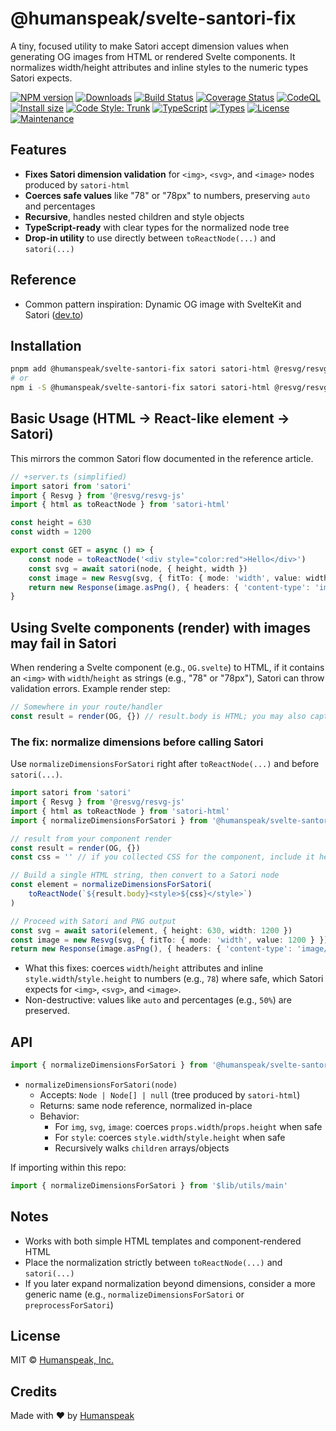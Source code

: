 # @humanspeak/svelte-santori-fix

A tiny, focused utility to make Satori accept dimension values when generating OG images from HTML or rendered Svelte components. It normalizes width/height attributes and inline styles to the numeric types Satori expects.

[![NPM version](https://img.shields.io/npm/v/@humanspeak/svelte-santori-fix.svg)](https://www.npmjs.com/package/@humanspeak/svelte-santori-fix)
[![Downloads](https://img.shields.io/npm/dm/@humanspeak/svelte-santori-fix.svg)](https://www.npmjs.com/package/@humanspeak/svelte-santori-fix)
[![Build Status](https://github.com/humanspeak/svelte-santori-fix/actions/workflows/npm-publish.yml/badge.svg)](https://github.com/humanspeak/svelte-santori-fix/actions/workflows/npm-publish.yml)
[![Coverage Status](https://coveralls.io/repos/github/humanspeak/svelte-santori-fix/badge.svg?branch=main)](https://coveralls.io/github/humanspeak/svelte-santori-fix?branch=main)
[![CodeQL](https://github.com/humanspeak/svelte-santori-fix/actions/workflows/codeql.yml/badge.svg)](https://github.com/humanspeak/svelte-santori-fix/actions/workflows/codeql.yml)
[![Install size](https://packagephobia.com/badge?p=@humanspeak/svelte-santori-fix)](https://packagephobia.com/result?p=@humanspeak/svelte-santori-fix)
[![Code Style: Trunk](https://img.shields.io/badge/code%20style-trunk-blue.svg)](https://trunk.io)
[![TypeScript](https://img.shields.io/badge/%3C%2F%3E-TypeScript-%230074c1.svg)](http://www.typescriptlang.org/)
[![Types](https://img.shields.io/npm/types/@humanspeak/svelte-santori-fix.svg)](https://www.npmjs.com/package/@humanspeak/svelte-santori-fix)
[![License](https://img.shields.io/npm/l/@humanspeak/svelte-santori-fix.svg)](https://github.com/humanspeak/svelte-santori-fix/blob/main/LICENSE)
[![Maintenance](https://img.shields.io/badge/Maintained%3F-yes-green.svg)](https://github.com/humanspeak/svelte-santori-fix/graphs/commit-activity)

## Features

- **Fixes Satori dimension validation** for `<img>`, `<svg>`, and `<image>` nodes produced by `satori-html`
- **Coerces safe values** like "78" or "78px" to numbers, preserving `auto` and percentages
- **Recursive**, handles nested children and style objects
- **TypeScript-ready** with clear types for the normalized node tree
- **Drop-in utility** to use directly between `toReactNode(...)` and `satori(...)`

## Reference

- Common pattern inspiration: Dynamic OG image with SvelteKit and Satori ([dev.to](https://dev.to/theether0/dynamic-og-image-with-sveltekit-and-satori-4438))

## Installation

```bash
pnpm add @humanspeak/svelte-santori-fix satori satori-html @resvg/resvg-js
# or
npm i -S @humanspeak/svelte-santori-fix satori satori-html @resvg/resvg-js
```

## Basic Usage (HTML → React-like element → Satori)

This mirrors the common Satori flow documented in the reference article.

```ts
// +server.ts (simplified)
import satori from 'satori'
import { Resvg } from '@resvg/resvg-js'
import { html as toReactNode } from 'satori-html'

const height = 630
const width = 1200

export const GET = async () => {
	const node = toReactNode('<div style="color:red">Hello</div>')
	const svg = await satori(node, { height, width })
	const image = new Resvg(svg, { fitTo: { mode: 'width', value: width } }).render()
	return new Response(image.asPng(), { headers: { 'content-type': 'image/png' } })
}
```

## Using Svelte components (render) with images may fail in Satori

When rendering a Svelte component (e.g., `OG.svelte`) to HTML, if it contains an `<img>` with `width`/`height` as strings (e.g., "78" or "78px"), Satori can throw validation errors. Example render step:

```ts
// Somewhere in your route/handler
const result = render(OG, {}) // result.body is HTML; you may also capture component CSS
```

### The fix: normalize dimensions before calling Satori

Use `normalizeDimensionsForSatori` right after `toReactNode(...)` and before `satori(...)`.

```ts
import satori from 'satori'
import { Resvg } from '@resvg/resvg-js'
import { html as toReactNode } from 'satori-html'
import { normalizeDimensionsForSatori } from '@humanspeak/svelte-santori-fix'

// result from your component render
const result = render(OG, {})
const css = '' // if you collected CSS for the component, include it here

// Build a single HTML string, then convert to a Satori node
const element = normalizeDimensionsForSatori(
	toReactNode(`${result.body}<style>${css}</style>`)
)

// Proceed with Satori and PNG output
const svg = await satori(element, { height: 630, width: 1200 })
const image = new Resvg(svg, { fitTo: { mode: 'width', value: 1200 } }).render()
return new Response(image.asPng(), { headers: { 'content-type': 'image/png' } })
```

- What this fixes: coerces `width`/`height` attributes and inline `style.width`/`style.height` to numbers (e.g., `78`) where safe, which Satori expects for `<img>`, `<svg>`, and `<image>`.
- Non-destructive: values like `auto` and percentages (e.g., `50%`) are preserved.

## API

```ts
import { normalizeDimensionsForSatori } from '@humanspeak/svelte-santori-fix'
```

- `normalizeDimensionsForSatori(node)`
	- Accepts: `Node | Node[] | null` (tree produced by `satori-html`)
	- Returns: same node reference, normalized in-place
	- Behavior:
		- For `img`, `svg`, `image`: coerces `props.width`/`props.height` when safe
		- For `style`: coerces `style.width`/`style.height` when safe
		- Recursively walks `children` arrays/objects

If importing within this repo:

```ts
import { normalizeDimensionsForSatori } from '$lib/utils/main'
```

## Notes

- Works with both simple HTML templates and component-rendered HTML
- Place the normalization strictly between `toReactNode(...)` and `satori(...)`
- If you later expand normalization beyond dimensions, consider a more generic name (e.g., `normalizeDimensionsForSatori` or `preprocessForSatori`)

## License

MIT © [Humanspeak, Inc.](LICENSE)

## Credits

Made with ❤️ by [Humanspeak](https://humanspeak.com)
